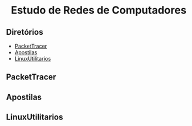 <div align="center">

# Estudo de Redes de Computadores


</div>


## Diretórios

* [PacketTracer](#packettracer)
* [Apostilas](#apostilas)
* [LinuxUtilitarios](#utilitarios)


## PacketTracer


## Apostilas

## LinuxUtilitarios

